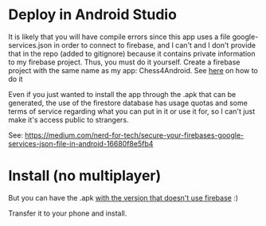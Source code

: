 # Deploy in Android Studio
It is likely that you will have compile errors since this app uses a file google-services.json in order to connect to firebase, and I can't and I don't provide that in the repo (added to gitignore) because it contains private information to my firebase project. Thus, you must do it yourself. Create a firebase project with the same name as my app: Chess4Android. See [here](https://github.com/p4ulor/Android/tree/main/NotesAndIllustrations/Firebase) on how to do it

Even if you just wanted to install the app through the .apk that can be generated, the use of the firestore database has usage quotas and some terms of service regarding what you can put in it or use it for, so I can't just make it's access public to strangers.

See: https://medium.com/nerd-for-tech/secure-your-firebases-google-services-json-file-in-android-16680f8e5fb4

# Install (no multiplayer)

But you can have the .apk [with the version that doesn't use firebase](https://drive.google.com/file/d/1M9TAzlRXrdWecZ0mWmYXNIO-kF__k0pN/view?usp=sharing) :)

Transfer it to your phone and install.

